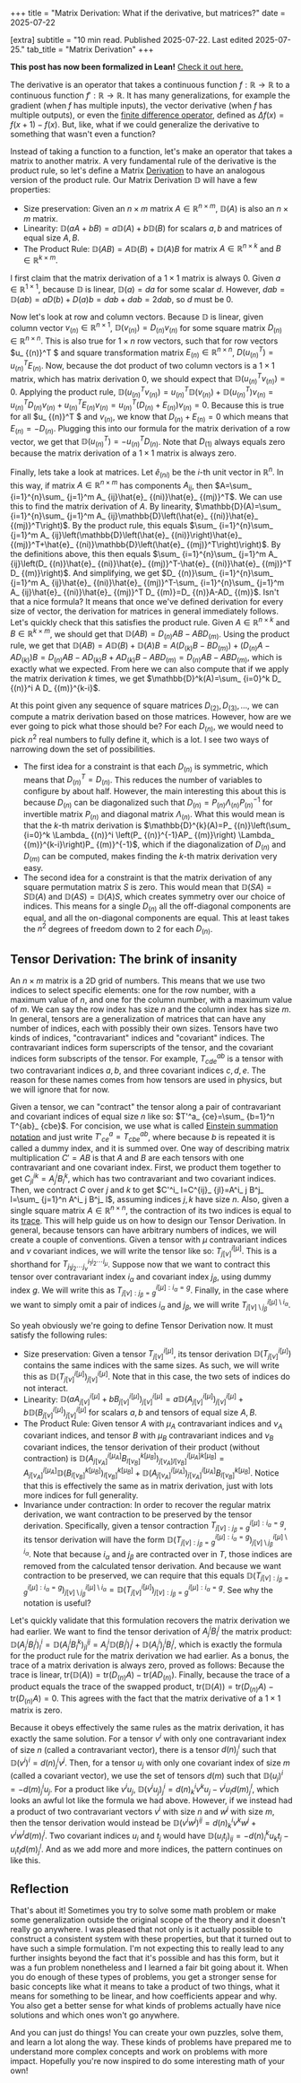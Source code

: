 +++
title = "Matrix Derivation: What if the derivative, but matrices?"
date = 2025-07-22

[extra]
subtitle = "10 min read. Published 2025-07-22. Last edited 2025-07-25."
tab_title = "Matrix Derivation"
+++

**This post has now been formalized in Lean!** [Check it out here.](https://github.com/stopthrowingrocks/mathematics-in-lean/blob/master/src/matrix-derivation.lean)

The derivative is an operator that takes a continuous function $f:\mathbb{R}\to\mathbb{R}$ to a continuous function $f':\mathbb{R}\to\mathbb{R}$. It has many generalizations, for example the gradient (when $f$ has multiple inputs), the vector derivative (when $f$ has multiple outputs), or even the [finite difference operator](https://en.wikipedia.org/wiki/Finite_difference), defined as $\Delta f(x)=f(x+1)-f(x)$. But, like, what if we could generalize the derivative to something that wasn't even a function?

Instead of taking a function to a function, let's make an operator that takes a matrix to another matrix. A very fundamental rule of the derivative is the product rule, so let's define a Matrix [Derivation](https://en.wikipedia.org/wiki/Derivation_(differential_algebra)) to have an analogous version of the product rule. Our Matrix Derivation $\mathbb{D}$ will have a few properties:
- Size preservation: Given an $n\times m$ matrix $A\in\mathbb{R}^{n\times m}$, $\mathbb{D}(A)$ is also an $n\times m$ matrix.
- Linearity: $\mathbb{D}(aA+bB)=a\mathbb{D}(A)+b\mathbb{D}(B)$ for scalars $a,b$ and matrices of equal size $A,B$.
- The Product Rule: $\mathbb{D}(AB)=A\mathbb{D}(B)+\mathbb{D}(A)B$ for matrix $A\in\mathbb{R}^{n\times k}$ and $B\in\mathbb{R}^{k\times m}$.

I first claim that the matrix derivation of a $1\times 1$ matrix is always $0$. Given $a\in\mathbb{R}^{1\times 1}$, because $\mathbb{D}$ is linear, $\mathbb{D}(a)=da$ for some scalar $d$. However, $dab = \mathbb{D}(ab)=aD(b)+D(a)b=dab + dab=2dab$, so $d$ must be $0$.

Now let's look at row and column vectors. Because $\mathbb{D}$ is linear, given column vector $v_ {(n)}\in\mathbb{R}^{n\times 1}$, $\mathbb{D}(v_ {(n)})=D_ {(n)}v_ {(n)}$ for some square matrix $D_ {(n)}\in\mathbb{R}^{n\times n}$. This is also true for $1\times n$ row vectors, such that for row vectors $u_ {(n)}^T $ and square transformation matrix $E_ {(n)}\in\mathbb{R}^{n\times n}$, $D(u_ {(n)}^T )=u_ {(n)}^T E_ {(n)}$. Now, because the dot product of two column vectors is a $1\times 1$ matrix, which has matrix derivation $0$, we should expect that $\mathbb{D}(u_ {(n)}^T v_ {(n)})=0$. Applying the product rule, $\mathbb{D}(u_ {(n)}^T v_ {(n)})=u_ {(n)}^T \mathbb{D}(v_ {(n)})+\mathbb{D}(u_ {(n)}^T )v_ {(n)}=u_ {(n)}^T D_ {(n)}v_ {(n)}+u_ {(n)}^T E_ {(n)}v_ {(n)}=u_ {(n)}^T \left(D_ {(n)}+E_ {(n)}\right)v_ {(n)}=0$. Because this is true for all $u_ {(n)}^T $ and $v_ {(n)}$, we know that $D_ {(n)}+E_ {(n)}=0$ which means that $E_ {(n)}=-D_ {(n)}$. Plugging this into our formula for the matrix derivation of a row vector, we get that $\mathbb{D}(u_ {(n)}^T)=-u_ {(n)}^T D_ {(n)}$. Note that $D_ {(1)}$ always equals zero because the matrix derivation of a $1\times 1$ matrix is always zero.

Finally, lets take a look at matrices. Let $\hat{e}_ {(ni)}$ be the $i$-th unit vector in $\mathbb{R}^n$. In this way, if matrix $A\in\mathbb{R}^{n\times m}$ has components $A_ {ij}$, then $A=\sum_ {i=1}^{n}\sum_ {j=1}^m A_ {ij}\hat{e}_ {(ni)}\hat{e}_ {(mj)}^T$. We can use this to find the matrix derivation of $A$. By linearity, $\mathbb{D}(A)=\sum_ {i=1}^{n}\sum_ {j=1}^m A_ {ij}\mathbb{D}\left(\hat{e}_ {(ni)}\hat{e}_ {(mj)}^T\right)$. By the product rule, this equals $\sum_ {i=1}^{n}\sum_ {j=1}^m A_ {ij}\left(\mathbb{D}\left(\hat{e}_ {(ni)}\right)\hat{e}_ {(mj)}^T+\hat{e}_ {(ni)}\mathbb{D}\left(\hat{e}_ {(mj)}^T\right)\right)$. By the definitions above, this then equals $\sum_ {i=1}^{n}\sum_ {j=1}^m A_ {ij}\left(D_ {(n)}\hat{e}_ {(ni)}\hat{e}_ {(mj)}^T-\hat{e}_ {(ni)}\hat{e}_ {(mj)}^T D_ {(m)}\right)$. And simplifying, we get $D_ {(n)}\sum_ {i=1}^{n}\sum_ {j=1}^m A_ {ij}\hat{e}_ {(ni)}\hat{e}_ {(mj)}^T-\sum_ {i=1}^{n}\sum_ {j=1}^m A_ {ij}\hat{e}_ {(ni)}\hat{e}_ {(mj)}^T D_ {(m)}=D_ {(n)}A-AD_ {(m)}$. Isn't that a nice formula? It means that once we've defined derivation for every size of vector, the derivation for matrices in general immediately follows. Let's quickly check that this satisfies the product rule. Given $A\in\mathbb{R}^{n\times k}$ and $B\in\mathbb{R}^{k\times m}$, we should get that $\mathbb{D}(AB)=D_ {(n)}AB-ABD_ {(m)}$. Using the product rule, we get that $\mathbb{D}(AB)=A\mathbb{D}(B)+\mathbb{D}(A)B=A\left(D_ {(k)}B-BD_ {(m)}\right)+\left(D_ {(n)}A-AD_ {(k)}\right)B=D_ {(n)}AB-AD_ {(k)}B+AD_ {(k)}B-ABD_ {(m)}=D_ {(n)}AB-ABD_ {(m)}$, which is exactly what we expected. From here we can also compute that if we apply the matrix derivation $k$ times, we get $\mathbb{D}^k(A)=\sum_ {i=0}^k D_ {(n)}^i A D_ {(m)}^{k-i}$.

At this point given any sequence of square matrices $D_ {(2)}, D_ {(3)}, \ldots$, we can compute a matrix derivation based on those matrices. However, how are we ever going to pick what those should be? For each $D_ {(n)}$, we would need to pick $n^2$ real numbers to fully define it, which is a lot. I see two ways of narrowing down the set of possibilities.
- The first idea for a constraint is that each $D_ {(n)}$ is symmetric, which means that $D_ {(n)}^T=D_ {(n)}$. This reduces the number of variables to configure by about half. However, the main interesting this about this is because $D_ {(n)}$ can be diagonalized such that $D_ {(n)}=P_ {(n)}\Lambda_ {(n)}P_ {(n)}^{-1}$ for invertible matrix $P_ {(n)}$ and diagonal matrix $\Lambda_ {(n)}$. What this would mean is that the $k$-th matrix derivation is $\mathbb{D}^{k}(A)=P_ {(n)}\left(\sum_ {i=0}^k \Lambda_ {(n)}^i \left(P_ {(n)}^{-1}AP_ {(m)}\right) \Lambda_ {(m)}^{k-i}\right)P_ {(m)}^{-1}$, which if the diagonalization of $D_ {(n)}$ and $D_ {(m)}$ can be computed, makes finding the $k$-th matrix derivation very easy.
- The second idea for a constraint is that the matrix derivation of any square permutation matrix $S$ is zero. This would mean that $\mathbb{D}(SA)=S\mathbb{D}(A)$ and $\mathbb{D}(AS)=\mathbb{D}(A)S$, which creates symmetry over our choice of indices. This means for a single $D_ {(n)}$ all the off-diagonal components are equal, and all the on-diagonal components are equal. This at least takes the $n^2$ degrees of freedom down to $2$ for each $D_ {(n)}$.

## Tensor Derivation: The brink of insanity
An $n\times m$ matrix is a 2D grid of numbers. This means that we use two indices to select specific elements: one for the row number, with a maximum value of $n$, and one for the column number, with a maximum value of $m$. We can say the row index has size $n$ and the column index has size $m$. In general, tensors are a generalization of matrices that can have any number of indices, each with possibly their own sizes. Tensors have two kinds of indices, "contravariant" indices and "covariant" indices. The contravariant indices form superscripts of the tensor, and the covariant indices form subscripts of the tensor. For example, $T^{ab}_ {cde}$ is a tensor with two contravariant indices $a,b$, and three covariant indices $c,d,e$. The reason for these names comes from how tensors are used in physics, but we will ignore that for now.

Given a tensor, we can "contract" the tensor along a pair of contravariant and covariant indices of equal size $n$ like so: $T'^a_ {ce}=\sum_ {b=1}^n T^{ab}_ {cbe}$. For concision, we use what is called [Einstein summation notation](https://en.wikipedia.org/wiki/Einstein_notation) and just write $T'^{a}_ {ce}=T^{ab}_ {cbe}$, where because $b$ is repeated it is called a dummy index, and it is summed over. One way of describing matrix multiplication $C'=AB$ is that $A$ and $B$ are each tensors with one contravariant and one covariant index. First, we product them together to get $C^{ik}_ {jl}=A^i_ j B^k_ l$, which has two contravariant and two covariant indices. Then, we contract $C$ over $j$ and $k$ to get $C'^i_ l=C^{ij}_ {jl}=A^i_ j B^j_ l=\sum_ {j=1}^n A^i_ j B^j_ l$, assuming indices $j,k$ have size $n$. Also, given a single square matrix $A\in\mathbb{R}^{n\times n}$, the contraction of its two indices is equal to its [trace](https://en.wikipedia.org/wiki/Trace_(linear_algebra)). This will help guide us on how to design our Tensor Derivation. In general, because tensors can have arbitrary numbers of indices, we will create a couple of conventions. Given a tensor with $\mu$ contravariant indices and $\nu$ covariant indices, we will write the tensor like so: $T^{i[\mu]}_ {j[\nu]}$. This is a shorthand for $T^{i_ 1 i_ 2 \cdots i_ \mu}_ {j_ 1 j_ 2 \cdots j_ \nu}$. Suppose now that we want to contract this tensor over contravariant index $i_ \alpha$ and covariant index $j_ \beta$, using dummy index $g$. We will write this as $T^{i[\mu]:i_\alpha=g}_ {j[\nu]:j_\beta=g}$. Finally, in the case where we want to simply omit a pair of indices $i_\alpha$ and $j_\beta$, we will write $T^{i[\mu]\setminus i_\alpha}_ {j[\nu]\setminus j_\beta}$.

So yeah obviously we're going to define Tensor Derivation now. It must satisfy the following rules:
- Size preservation: Given a tensor $T^{i[\mu]}_ {j[\nu]}$, its tensor derivation $\mathbb{D}\left(T^{i[\mu]}_ {j[\nu]}\right)$ contains the same indices with the same sizes. As such, we will write this as $\mathbb{D}\left(T^{i[\mu]}_ {j[\nu]}\right)^{i[\mu]}_ {j[\nu]}$. Note that in this case, the two sets of indices do not interact.
- Linearity: $\mathbb{D}\left(aA^{i[\mu]}_ {j[\nu]}+bB^{i[\mu]}_ {j[\nu]}\right)^{i[\mu]}_ {j[\nu]}=a\mathbb{D}\left(A^{i[\mu]}_ {j[\nu]}\right)^{i[\mu]}_ {j[\nu]}+b\mathbb{D}\left(B^{i[\mu]}_ {j[\nu]}\right)^{i[\mu]}_ {j[\nu]}$ for scalars $a,b$ and tensors of equal size $A,B$.
- The Product Rule: Given tensor $A$ with $\mu_A$ contravariant indices and $\nu_A$ covariant indices, and tensor $B$ with $\mu_B$ contravariant indices and $\nu_B$ covariant indices, the tensor derivation of their product (without contraction) is $\mathbb{D}\left(A^{i[\mu_A]}_ {j[\nu_A]}B^{k[\mu_B]}_ {l[\nu_B]}\right)^{i[\mu_A]k[\mu_B]}_ {j[\nu_A]l[\nu_B]}=A^{i[\mu_A]}_ {j[\nu_A]}\mathbb{D}\left(B^{k[\mu_B]}_ {l[\nu_B]}\right)^{k[\mu_B]}_ {l[\nu_B]}+\mathbb{D}\left(A^{i[\mu_A]}_ {j[\nu_A]}\right)^{i[\mu_A]}_ {j[\nu_A]}B^{k[\mu_B]}_ {l[\nu_B]}$. Notice that this is effectively the same as in matrix derivation, just with lots more indices for full generality.
- Invariance under contraction: In order to recover the regular matrix derivation, we want contraction to be preserved by the tensor derivation. Specifically, given a tensor contraction $T^{i[\mu]:i_\alpha=g}_ {j[\nu]:j_\beta=g}$, its tensor derivation will have the form $\mathbb{D}\left(T^{i[\mu]:i_\alpha=g}_ {j[\nu]:j_\beta=g}\right)^{i[\mu]\setminus i_\alpha}_ {j[\nu]\setminus j_\beta}$. Note that because $i_\alpha$ and $j_\beta$ are contracted over in $T$, those indices are removed from the calculated tensor derivation. And because we want contraction to be preserved, we can require that this equals $\mathbb{D}\left(T^{i[\mu]:i_\alpha=g}_ {j[\nu]:j_\beta=g}\right)^{i[\mu]\setminus i_\alpha}_ {j[\nu]\setminus j_\beta}=\mathbb{D}\left(T^{i[\mu]}_ {j[\nu]}\right)^{i[\mu]:i_\alpha=g}_ {j[\nu]:j_\beta=g}$. See why the notation is useful?

Let's quickly validate that this formulation recovers the matrix derivation we had earlier. We want to find the tensor derivation of $A^i_ j B^j_ l$ the matrix product: $\mathbb{D}\left(A^i_ j B^j_ l\right)^i_ l=\mathbb{D}\left(A^i_ j B^k_ l\right)^{ij}_ {jl}=A^i_ j\mathbb{D}\left(B^j_ l\right)^j_ l+\mathbb{D}\left(A^i_ j \right)^i_ j B^j_ l$, which is exactly the formula for the product rule for the matrix derivation we had earlier. As a bonus, the trace of a matrix derivation is always zero, proved as follows: Because the trace is linear, $\text{tr}\left(\mathbb{D}(A)\right)=\text{tr}\left(D_{(n)}A\right)-\text{tr}\left(AD_{(n)}\right)$. Finally, because the trace of a product equals the trace of the swapped product, $\text{tr}\left(\mathbb{D}(A)\right)=\text{tr}\left(D_{(n)}A\right)-\text{tr}\left(D_{(n)}A\right)=0$. This agrees with the fact that the matrix derivative of a $1\times 1$ matrix is zero.

Because it obeys effectively the same rules as the matrix derivation, it has exactly the same solution. For a tensor $v^i$ with only one contravariant index of size $n$ (called a contravariant vector), there is a tensor $d(n)^i_ j$ such that $\mathbb{D}\left(v^i\right)^i=d(n)^i_ j v^j$. Then, for a tensor $u_j$ with only one covariant index of size $m$ (called a covariant vector), we use the set of tensors $d(m)$ such that $\mathbb{D}\left(u_ j\right)^i=-d(m)^i_ j u_ j$. For a product like $v^i u_ j$, $\mathbb{D}\left(v^i u_ j\right)^i_ j= d(n)^i_ k v^k u_ j - v^i u_ l d(m)^l_ j$, which looks an awful lot like the formula we had above. However, if we instead had a product of two contravariant vectors $v^i$ with size $n$ and $w^j$ with size $m$, then the tensor derivation would instead be $\mathbb{D}\left(v^i w^j\right)^{ij}= d(n)^i_ k v^k w^j + v^i w^l d(m)^j_ l$. Two covariant indices $u_i$ and $t_j$ would have $\mathbb{D}\left(u_ i t_ j\right)_ {ij}=-d(n)^k_ i u_ k t_ j - u_ i t_ l d(m)^l_ j$. And as we add more and more indices, the pattern continues on like this.

## Reflection
That's about it! Sometimes you try to solve some math problem or make some generalization outside the original scope of the theory and it doesn't really go anywhere. I was pleased that not only is it actually possible to construct a consistent system with these properties, but that it turned out to have such a simple formulation. I'm not expecting this to really lead to any further insights beyond the fact that it's possible and has this form, but it was a fun problem nonetheless and I learned a fair bit going about it. When you do enough of these types of problems, you get a stronger sense for basic concepts like what it means to take a product of two things, what it means for something to be linear, and how coefficients appear and why. You also get a better sense for what kinds of problems actually have nice solutions and which ones won't go anywhere.

And you can just do things! You can create your own puzzles, solve them, and learn a lot along the way. These kinds of problems have prepared me to understand more complex concepts and work on problems with more impact. Hopefully you're now inspired to do some interesting math of your own!

